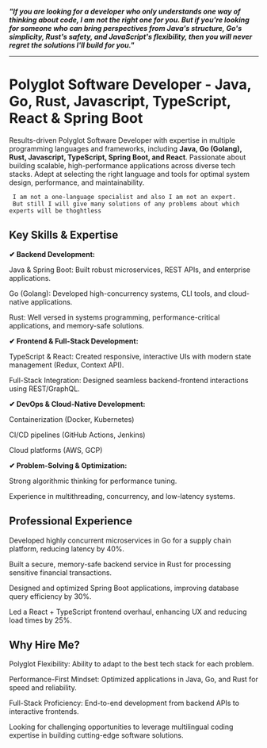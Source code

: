 ***"If you are looking for a developer who only understands one way of thinking about code, I am not the right one for you. But if you're looking for someone who can bring perspectives from Java's structure, Go's simplicity, Rust's safety, and JavaScript's flexibility, then you will never regret the solutions I'll build for you."***

-------------------------------------------------------------------------------------------------
# Polyglot Software Developer - Java, Go, Rust, Javascript, TypeScript, React & Spring Boot 

Results-driven Polyglot Software Developer with expertise in multiple programming languages and frameworks, including **Java, Go (Golang), Rust, Javascript, TypeScript, Spring Boot, and React**. Passionate about building scalable, high-performance applications across diverse tech stacks. Adept at selecting the right language and tools for optimal system design, performance, and maintainability.

```
 I am not a one-language specialist and also I am not an expert.
 But still I will give many solutions of any problems about which experts will be thoghtless

```


## Key Skills & Expertise
**✔ Backend Development:**

Java & Spring Boot: Built robust microservices, REST APIs, and enterprise applications.

Go (Golang): Developed high-concurrency systems, CLI tools, and cloud-native applications.

Rust: Well versed in systems programming, performance-critical applications, and memory-safe solutions.

**✔ Frontend & Full-Stack Development:**

TypeScript & React: Created responsive, interactive UIs with modern state management (Redux, Context API).

Full-Stack Integration: Designed seamless backend-frontend interactions using REST/GraphQL.

**✔ DevOps & Cloud-Native Development:**

Containerization (Docker, Kubernetes)

CI/CD pipelines (GitHub Actions, Jenkins)

Cloud platforms (AWS, GCP)

**✔ Problem-Solving & Optimization:**

Strong algorithmic thinking for performance tuning.

Experience in multithreading, concurrency, and low-latency systems.

## Professional Experience
Developed highly concurrent microservices in Go for a supply chain platform, reducing latency by 40%.

Built a secure, memory-safe backend service in Rust for processing sensitive financial transactions.

Designed and optimized Spring Boot applications, improving database query efficiency by 30%.

Led a React + TypeScript frontend overhaul, enhancing UX and reducing load times by 25%.

## Why Hire Me?
Polyglot Flexibility: Ability to adapt to the best tech stack for each problem.

Performance-First Mindset: Optimized applications in Java, Go, and Rust for speed and reliability.

Full-Stack Proficiency: End-to-end development from backend APIs to interactive frontends.

Looking for challenging opportunities to leverage multilingual coding expertise in building cutting-edge software solutions.
